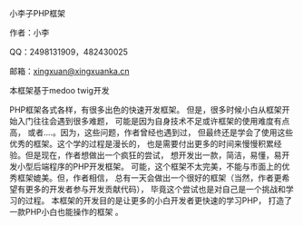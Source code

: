 小李子PHP框架

作者：小李

QQ：2498131909，482430025

邮箱：xingxuan@xingxuanka.cn

本框架基于medoo twig开发

PHP框架各式各样，有很多出色的快速开发框架。
但是，很多时候小白从框架开始入门往往会遇到很多难题，
可能是因为自身技术不足或许框架的使用难度有点高，
或者....。因为，这些问题，作者曾经也遇到过，
但最终还是学会了使用这些优秀的框架。这个学的过程是漫长的，
也是需要付出更多的时间来慢慢积累经验。但是现在，作者想做出一个疯狂的尝试，
想开发出一款，简洁，易懂，易开发小型后端程序的PHP开发框架。
可能，这个框架不太完美，不能与市面上的优秀框架媲美。但，作者相信，
总有一天会做出一个很好的框架（当然，作者更希望有更多的开发者参与开发贡献代码），
毕竟这个尝试也是对自己是一个挑战和学习的过程。 本框架的开发目的是让更多的小白开发者更快速的学习PHP，
打造了一款PHP小白也能操作的框架 。
